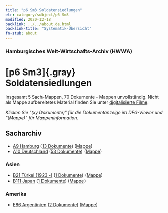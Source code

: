 ```yaml
---
title: "p6 Sm3 Soldatensiedlungen"
etr: category/subject/p6 Sm3
modified: 2020-12-18
backlink: ../../about.de.html
backlink-title: "Systematik-Übersicht"
fn-stub: about
---
```


### Hamburgisches Welt-Wirtschafts-Archiv (HWWA)
# [p6 Sm3]{.gray}&#8201; Soldatensiedlungen&#160; 




Insgesamt 5 Sach-Mappen, 70 Dokumente - Mappen unvollständig.
Nicht als Mappe aufbereitetes Material finden Sie unter [digitalisierte Filme](/film/h1_sh).

_Klicken Sie "(xy Dokumente)" für die Dokumentanzeige im DFG-Viewer und "(Mappe)" für Mappeninformation._

## Sacharchiv



- [A9 Hamburg](../../../geo/about.de.html#A9) (<a href="https://dfg-viewer.de/show/?tx_dlf[id]=https://pm20.zbw.eu/mets/sh/1409xx/140905/1459xx/145935/public.mets.de.xml" target="_blank">13 Dokumente</a>) ([Mappe](http://purl.org/pressemappe20/folder/sh/140905,145935))
- [A10 Deutschland](../../../geo/about.de.html#A10) (<a href="https://dfg-viewer.de/show/?tx_dlf[id]=https://pm20.zbw.eu/mets/sh/1261xx/126128/1459xx/145935/public.mets.de.xml" target="_blank">53 Dokumente</a>) ([Mappe](http://purl.org/pressemappe20/folder/sh/126128,145935))

### Asien

- [B21 Türkei (1923 -)](../../../geo/about.de.html#B21) (<a href="https://dfg-viewer.de/show/?tx_dlf[id]=https://pm20.zbw.eu/mets/sh/1411xx/141111/1459xx/145935/public.mets.de.xml" target="_blank">1 Dokumente</a>) ([Mappe](http://purl.org/pressemappe20/folder/sh/141111,145935))
- [B111 Japan](../../../geo/about.de.html#B111) (<a href="https://dfg-viewer.de/show/?tx_dlf[id]=https://pm20.zbw.eu/mets/sh/1412xx/141272/1459xx/145935/public.mets.de.xml" target="_blank">1 Dokumente</a>) ([Mappe](http://purl.org/pressemappe20/folder/sh/141272,145935))

### Amerika

- [E86 Argentinien](../../../geo/about.de.html#E86) (<a href="https://dfg-viewer.de/show/?tx_dlf[id]=https://pm20.zbw.eu/mets/sh/1416xx/141692/1459xx/145935/public.mets.de.xml" target="_blank">2 Dokumente</a>) ([Mappe](http://purl.org/pressemappe20/folder/sh/141692,145935))


